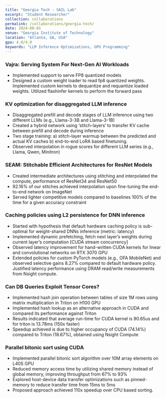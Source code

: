 ```yaml
---
title: "Georgia Tech - SAIL Lab"
excerpt: "Student Researcher"
collection: collaborations
permalink: /collaborations/georgia-tech/
date: 2024-08-01
venue: "Georgia Institute of Technology"
location: "Atlanta, GA, USA"
gpa: 4.0/4.0
keywords: "LLM Inference Optimizations, GPU Programming"
---
```


### Vajra: Serving System For Next-Gen AI Workloads
- Implemented support to serve FP8 quantized models
- Designed a custom weight loader to read fp8 quantized weights. Implemented custom kernels to dequantize and requantize loaded
weights. Utilized flashinfer kernels to perform the forward pass

### KV optimization for disaggregated LLM inference 
- Disaggregated prefill and decode stages of LLM inference using two different LLMs (e.g., Llama-3-3B and Llama-3-1B)
- Created a hybrid network using ‘stitch-layers‘ to transfer KV cache between prefill and decode during inference
- Two stage training: a) stitch-layer warmup between the predicted and actual KV caches b) end-to-end LoRA based finetuning.
- Observed interpolation in rogue scores for different LLM series (e.g., Llama, Qwen, Minitron)


### SEAM: Stitchable Efficient Architectures for ResNet Models 
- Created intermediate architectures using stitching and interpolated the compute, performance of ResNet34 and ResNet50
- 92.16% of our stitches achieved interpolation upon fine-tuning the end-to-end network on ImageNet
- Served lighter competitive models compared to baselines 100% of the time for a given accuracy constraint

### Caching policies using L2 persistence for DNN inference 
- Started with hypothesis that default hardware caching policy is sub-optimal for weight-shared DNNs inference (metric: latency)
- Implemented dynamic prefetching, fetch next layer’s weights during current layer’s computation [CUDA stream concurrency]
- Observed latency improvement for hand-written CUDA kernels for linear and convolutional networks on RTX 3070 GPU
- Extended policies for custom PyTorch models (e.g., OFA MobileNet) and observed selective gains 8.27% compared to default
hardware policy. Justified latency performance using DRAM read/write measurements from Nsight compute.

### Can DB Queries Exploit Tensor Cores? 
- Implemented hash join operation between tables of size 1M rows using matrix multiplication in Triton on H100 GPU
- Implemented hash lookup as an alternative approach in CUDA and compared its performance against Triton
- Results indicated that average run-time for CUDA kernel is 90.65us and for triton is 13.78ms (150x faster)
- Speedup achieved is due to higher occupancy of CUDA (74.14%) compared to Triton (18.67%), obtained using Nsight Compute

### Parallel bitonic sort using CUDA 
- Implemented parallel bitonic sort algorithm over 10M array elements on L40S GPU
- Reduced memory access time by utilizing shared memory instead of global memory, improving throughput from 67% to 93%
- Explored host-device data transfer optimizations such as pinned-memory to reduce transfer time from 15ms to 5ms
- Proposed approach achieved 110x speedup over CPU based sorting.
